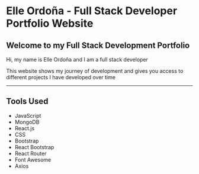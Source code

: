 # Elle Ordoña - Full Stack Developer Portfolio Website

## Welcome to my Full Stack Development Portfolio

Hi, my name is Elle Ordoña and I am a full stack developer

This website shows my journey of development and gives you access to different projects I have developed over time

---

## Tools Used

- JavaScript
- MongoDB
- React.js
- CSS
- Bootstrap
- React Bootstrap
- React Router
- Font Awesome
- Axios

